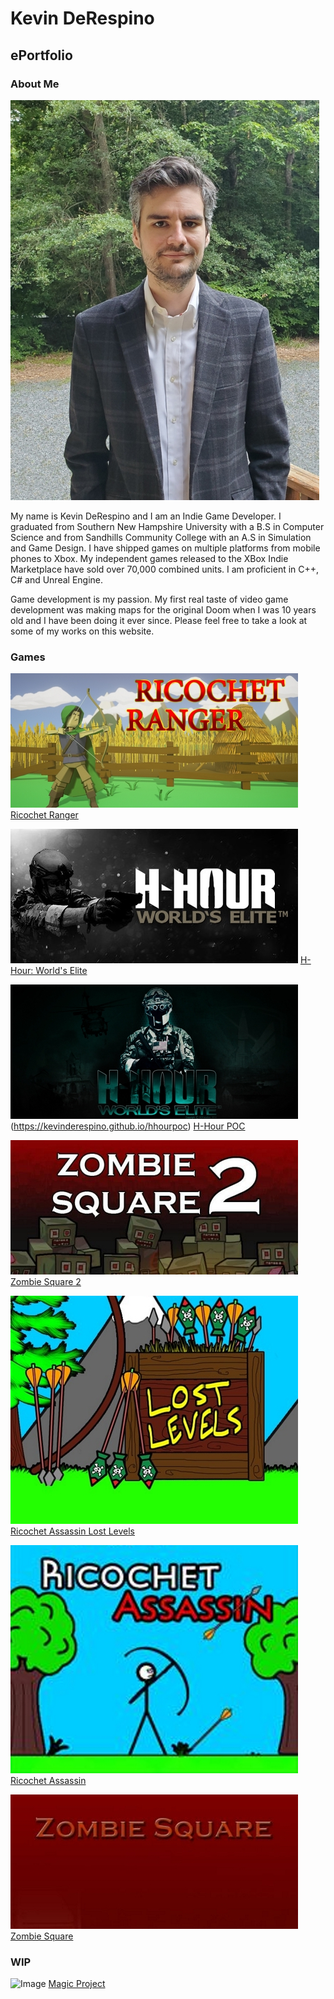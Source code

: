 # Kevin DeRespino
## ePortfolio

### About Me

![Image](images/TitleImages/KevinDeRespino.jpg)

My name is Kevin DeRespino and I am an Indie Game Developer. I graduated from Southern New Hampshire University with a B.S in Computer Science and from Sandhills Community College with an A.S in Simulation and Game Design. I have shipped games on multiple platforms from mobile phones to Xbox. My independent games released to the XBox Indie Marketplace have sold over 70,000 combined units. I am proficient in C++, C# and Unreal Engine.

Game development is my passion. My first real taste of video game development was making maps for the original Doom when I was 10 years old and I have been doing it ever since. Please feel free to take a look at some of my works on this website.

  

### Games

![Image](images/TitleImages/RicochetRanger_TitleImage.jpg)
[Ricochet Ranger](https://kevinderespino.github.io/ricochetranger)

![Image](images/TitleImages/HHour_TitleImage.jpg)
[H-Hour: World's Elite](https://kevinderespino.github.io/hhour)

![Image](images/TitleImages/HHourPOC_TitleImage.jpg)(https://kevinderespino.github.io/hhourpoc)
[H-Hour POC](https://kevinderespino.github.io/hhourpoc)

![Image](images/TitleImages/ZombieSquare2_TitleImage.jpg)
[Zombie Square 2](https://kevinderespino.github.io/zombiesquare2)

![Image](images/TitleImages/RALL_TitleImage.jpg)
[Ricochet Assassin Lost Levels](https://kevinderespino.github.io/ricochetassassinll)

![Image](images/TitleImages/RA_TitleImage.jpg)
[Ricochet Assassin](https://kevinderespino.github.io/ricochetassassin)

![Image](images/TitleImages/ZombieSquare_TitleImage.jpg)
[Zombie Square](https://kevinderespino.github.io/zombiesquare)

### WIP

![Image](images/TitleImages/MagicGame_TitleImage.jpg)
[Magic Project](https://kevinderespino.github.io/magicgameproject)

